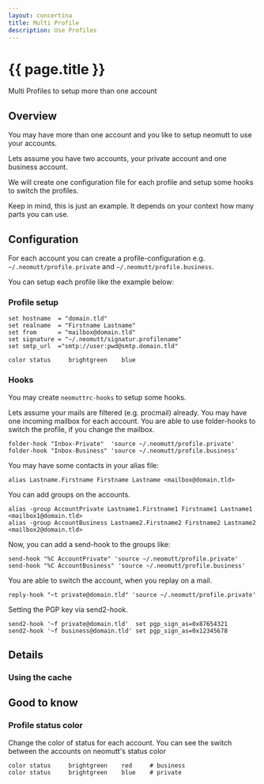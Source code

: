 ```yaml
---
layout: concertina
title: Multi Profile 
description: Use Profiles 
---
```


# {{ page.title }}

Multi Profiles to setup more than one account

## Overview

You may have more than one account and you like to setup neomutt to
use your accounts. 

Lets assume you have two accounts, your private account and one
business account.

We will create one configuration file for each profile and setup some
hooks to switch the profiles.

Keep in mind, this is just an example. It depends on your context how
many parts you can use.

## Configuration

For each account you can create a profile-configuration e.g.
`~/.neomutt/profile.private` and `~/.neomutt/profile.business`.

You can setup each profile like the example below:

### Profile setup

	set hostname  = "domain.tld"
	set realname  = "Firstname Lastname"
	set from      = "mailbox@domain.tld"
	set signature = "~/.neomutt/signatur.profilename"	
	set smtp_url  ="smtp://user:pwd@smtp.domain.tld"

	color status     brightgreen    blue

### Hooks

You may create `neomuttrc-hooks` to setup some hooks.

Lets assume your mails are filtered (e.g. procmail) already. You may
have one incoming mailbox for each account. You are able to use
folder-hooks to switch the profile, if you change the mailbox.

	folder-hook "Inbox-Private"  'source ~/.neomutt/profile.private'
	folder-hook "Inbox-Business" 'source ~/.neomutt/profile.business'

You may have some contacts in your alias file:

	alias Lastname.Firstname Firstname Lastname <mailbox@domain.tld>
You can add groups on the accounts.
	
	alias -group AccountPrivate Lastname1.Firstname1 Firstname1 Lastname1 <mailbox1@domain.tld>
	alias -group AccountBusiness Lastname2.Firstname2 Firstname2 Lastname2 <mailbox2@domain.tld>

Now, you can add a send-hook to the groups like:

	send-hook "%C AccountPrivate" 'source ~/.neomutt/profile.private'
	send-hook "%C AccountBusiness" 'source ~/.neomutt/profile.business'

You are able to switch the account, when you replay on a mail.

	reply-hook "~t private@domain.tld" 'source ~/.neomutt/profile.private'

Setting the PGP key via send2-hook.

	send2-hook '~f private@domain.tld'  set pgp_sign_as=0x87654321
	send2-hook '~f business@domain.tld' set pgp_sign_as=0x12345678


## Details

### Using the cache

## Good to know

### Profile status color 

Change the color of status for each account. You can see the switch
between the accounts on neomutt's status color

	color status     brightgreen    red 	# business
	color status     brightgreen    blue	# private


